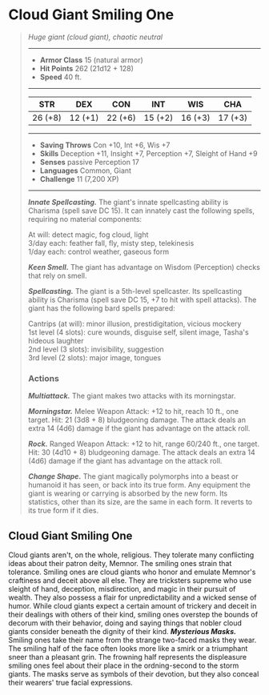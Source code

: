 # Cloud Giant Smiling One
>*Huge giant (cloud giant), chaotic neutral*
>___
>- **Armor Class** 15 (natural armor)
>- **Hit Points** 262 (21d12 + 128)
>- **Speed** 40 ft.
>___
>|STR|DEX|CON|INT|WIS|CHA|
>|:---:|:---:|:---:|:---:|:---:|:---:|
>|26 (+8)|12 (+1)|22 (+6)|15 (+2)|16 (+3)|17 (+3)|
>___
>- **Saving Throws** Con +10, Int +6, Wis +7
>- **Skills** Deception +11, Insight +7, Perception +7, Sleight of Hand +9
>- **Senses** passive Perception 17
>- **Languages** Common, Giant
>- **Challenge** 11 (7,200 XP)
>___
>***Innate Spellcasting.*** The giant's innate spellcasting ability is Charisma (spell save DC 15). It can innately cast the following spells, requiring no material components:  
>
>At will: detect magic, fog cloud, light  
>3/day each: feather fall, fly, misty step, telekinesis  
>1/day each: control weather, gaseous form  
>
>
>***Keen Smell.*** The giant has advantage on Wisdom (Perception) checks that rely on smell.  
>
>***Spellcasting.*** The giant is a 5th-level spellcaster. Its spellcasting ability is Charisma (spell save DC 15, +7 to hit with spell attacks). The giant has the following bard spells prepared:  
>
>Cantrips (at will): minor illusion, prestidigitation, vicious mockery  
>1st level (4 slots): cure wounds, disguise self, silent image, Tasha's hideous laughter  
>2nd level (3 slots): invisibility, suggestion  
>3rd level (2 slots): major image, tongues  
>
>### Actions
>***Multiattack.*** The giant makes two attacks with its morningstar.  
>
>***Morningstar.*** Melee Weapon Attack: +12 to hit, reach 10 ft., one target. Hit: 21 (3d8 + 8) bludgeoning damage. The attack deals an extra 14 (4d6) damage if the giant has advantage on the attack roll.  
>
>***Rock.*** Ranged Weapon Attack: +12 to hit, range 60/240 ft., one target. Hit: 30 (4d10 + 8) bludgeoning damage. The attack deals an extra 14 (4d6) damage if the giant has advantage on the attack roll.  
>
>***Change Shape.*** The giant magically polymorphs into a beast or humanoid it has seen, or back into its true form. Any equipment the giant is wearing or carrying is absorbed by the new form. Its statistics, other than its size, are the same in each form. It reverts to its true form if it dies.
## Cloud Giant Smiling One
Cloud giants aren't, on the whole, religious. They tolerate many conflicting ideas about their patron deity, Memnor. The smiling ones strain that tolerance.
Smiling ones are cloud giants who honor and emulate Memnor's craftiness and deceit above all else. They are tricksters supreme who use sleight of hand, deception, misdirection, and magic in their pursuit of wealth. They also possess a flair for unpredictability and a wicked sense of humor.
While cloud giants expect a certain amount of trickery and deceit in their dealings with others of their kind, smiling ones overstep the bounds of decorum with their behavior, doing and saying things that nobler cloud giants consider beneath the dignity of their kind.
***Mysterious Masks.***  Smiling ones take their name from the strange two-faced masks they wear. The smiling half of the face often looks more like a smirk or a triumphant sneer than a pleasant grin. The frowning half represents the displeasure smiling ones feel about their place in the ordning-second to the storm giants. The masks serve as symbols of their devotion, but they also conceal their wearers' true facial expressions.
